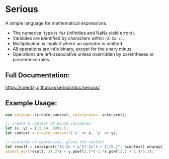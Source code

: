 # Serious
A simple language for mathematical expressions.

 - The numerical type is `f64` (infinities and NaNs yield errors).
 - Variables are identified by characters within `[A-Za-z]`.
 - Multiplication is implicit where an operator is omitted.
 - All operations are infix binary, except for the unary minus.
 - Operations are left-associative unless overridden by parentheses or precedence rules.

 ## Full Documentation:
 https://lorentzj.github.io/serious/doc/serious/

 ## Example Usage:
 ```rust
 use serious::{create_context, interpreter::interpret};

 // create a context of bound variables
 let (x, y) = (12.34, 9999.);
 let context = create_context!{'x' => x, 'y' => y};

 // evaluate an expression, given the context
 let result = interpret("34.2x + y^2(-2x^3 + 1)/5.2", &context).unwrap();
 assert_eq!(result, 34.2*x + y.powf(2.)*(-2.*x.powf(3.) + 1.)/5.2);
 ```